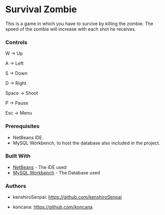 # Survival Zombie

  This is a game in which you have to survive by killing the zombie. The speed of the zombie will increase with each shot he receives.
  
### Controls

 W -> Up
 
 A -> Left
 
 S -> Down
 
 D -> Right
 
 Space -> Shoot
 
 P -> Pause
 
 Esc -> Menu
 
### Prerequisites

* NetBeans IDE.
* MySQL Workbench, to host the database also included in the project.

### Built With 

* [NetBeans](https://netbeans.apache.org/download/nb110/) - The IDE used
* [MySQL Workbench](https://www.mysql.com/products/workbench/) - The Database used

### Authors

* kenshiroSenpai: https://github.com/kenshiroSenpai

* koncana: https://github.com/koncana
  
